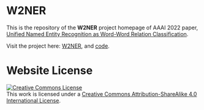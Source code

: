 # W2NER

This is the repository of the **W2NER** project homepage of AAAI 2022 paper, [Unified Named Entity Recognition as Word-Word Relation Classification](https://proceedings.mlr.press/v162/fei22a.html).



Visit the project here: [W2NER](https://haofei.vip/W2NER-page/), and [code](https://github.com/ljynlp/W2NER).


# Website License
<a rel="license" href="http://creativecommons.org/licenses/by-sa/4.0/"><img alt="Creative Commons License" style="border-width:0" src="https://i.creativecommons.org/l/by-sa/4.0/88x31.png" /></a><br />This work is licensed under a <a rel="license" href="http://creativecommons.org/licenses/by-sa/4.0/">Creative Commons Attribution-ShareAlike 4.0 International License</a>.
